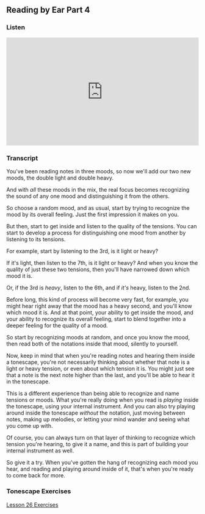 ## Reading by Ear Part 4



### Listen

<style>
.embed-container {
    position: relative;
    padding-bottom: 56.25%;
    height: 0;
    overflow: hidden;
    max-width: 100%;
  }
  iframe{
    position: absolute;
    top: 0;
    left: 0;
    width: 100%;
    height: 100%;
  }
</style>
<div class='embed-container'>
  <iframe src='https://www.youtube.com/embed/9JgYHum55hI?rel=0' frameborder='0' allowfullscreen></iframe>
</div>



### Transcript

You've been reading notes in three moods, so now we'll add our two new moods, the double light and double heavy.

And with *all* these moods in the mix, the real focus becomes recognizing the sound of any one mood and distinguishing it from the others.

So choose a random mood, and as usual, start by trying to recognize the mood by its overall feeling. Just the first impression it makes on you.

But then, start to get inside and listen to the quality of the tensions. You can start to develop a process for distinguishing one mood from another by listening to its tensions.

For example, start by listening to the 3rd, is it light or heavy?

If it's light, then listen to the 7th, is it light or heavy? And when you know the quality of just these two tensions, then you'll have narrowed down which mood it is.

Or, if the 3rd is *heavy*, listen to the 6th, and if *it's* heavy, listen to the 2nd.

Before long, this kind of process will become very fast, for example, you might hear right away that the mood has a heavy second, and you'll know which mood it is. And at that point, your ability to get inside the mood, and your ability to recognize its overall feeling, start to blend together into a deeper feeling for the quality of a mood.

So start by recognizing moods at random, and once you know the mood, then read both of the notations inside that mood, silently to yourself.

Now, keep in mind that when you're reading notes and hearing them inside a tonescape, you're not necessarily thinking about whether that note is a light or heavy tension, or even about which tension it is. You might just see that a note is the next note higher than the last, and you'll be able to hear it in the tonescape.

This is a different experience than being able to recognize and name tensions or moods. What you're really doing when you read is *playing* inside the tonescape, using your internal instrument. And you can also try playing around inside the tonescape *without* the notation, just moving between notes, making up melodies, or letting your mind wander and seeing what you come up with.

Of course, you can always turn on that layer of thinking to recognize which tension you're hearing, to give it a name, and this is part of building your internal instrument as well.

So give it a try. When you've gotten the hang of recognizing each mood you hear, and reading and playing around inside of it, that's when you're ready to come back for more.



### Tonescape Exercises

[Lesson 26 Exercises](../player/26-exercises)
